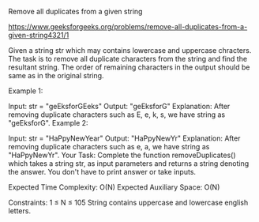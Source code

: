 Remove all duplicates from a given string

https://www.geeksforgeeks.org/problems/remove-all-duplicates-from-a-given-string4321/1

Given a string str which may contains lowercase and uppercase chracters. The task is to remove all duplicate characters from the string and find the resultant string. The order of remaining characters in the output should be same as in the original string.

Example 1:

Input:
str = "geEksforGEeks"
Output: 
"geEksforG"
Explanation: 
After removing duplicate characters such as E, e, k, s, we have string as "geEksforG".
Example 2:

Input:
str = "HaPpyNewYear"
Output: 
"HaPpyNewYr"
Explanation: 
After removing duplicate characters such as e, a, we have string as "HaPpyNewYr".
Your Task:
Complete the function removeDuplicates() which takes a string str, as input parameters and returns a string denoting the answer. You don't have to print answer or take inputs.

Expected Time Complexity: O(N)
Expected Auxiliary Space: O(N)

Constraints:
1 ≤ N ≤ 105
String contains uppercase and lowercase english letters.

